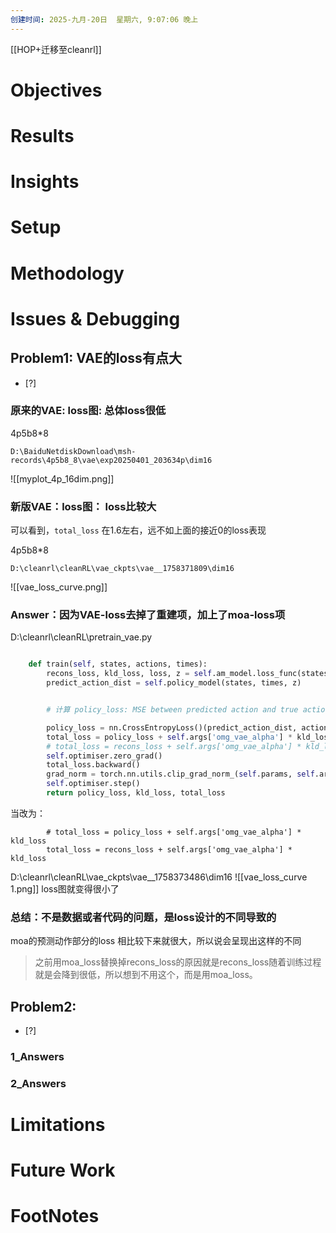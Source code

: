 ```yaml
---
创建时间: 2025-九月-20日  星期六, 9:07:06 晚上
---
```

[[HOP+迁移至cleanrl]]


# Objectives
# Results
# Insights
# Setup
# Methodology
# Issues & Debugging

## Problem1: VAE的loss有点大
- [?] 

### 原来的VAE: loss图: 总体loss很低
4p5b8\*8 
```terminal
D:\BaiduNetdiskDownload\msh-records\4p5b8_8\vae\exp20250401_203634p\dim16
```
![[myplot_4p_16dim.png]]

### 新版VAE：loss图： loss比较大
可以看到，`total_loss` 在1.6左右，远不如上面的接近0的loss表现

4p5b8\*8
```
D:\cleanrl\cleanRL\vae_ckpts\vae__1758371809\dim16
```

![[vae_loss_curve.png]]

### Answer：因为VAE-loss去掉了重建项，加上了moa-loss项
D:\cleanrl\cleanRL\pretrain_vae.py
```python

    def train(self, states, actions, times):
        recons_loss, kld_loss, loss, z = self.am_model.loss_func(states)
        predict_action_dist = self.policy_model(states, times, z)


        # 计算 policy_loss: MSE between predicted action and true action

        policy_loss = nn.CrossEntropyLoss()(predict_action_dist, actions.long())
        total_loss = policy_loss + self.args['omg_vae_alpha'] * kld_loss
        # total_loss = recons_loss + self.args['omg_vae_alpha'] * kld_loss
        self.optimiser.zero_grad()
        total_loss.backward()
        grad_norm = torch.nn.utils.clip_grad_norm_(self.params, self.args['omg_config']['grad_norm_clip'])
        self.optimiser.step()
        return policy_loss, kld_loss, total_loss
```



当改为：

```
        # total_loss = policy_loss + self.args['omg_vae_alpha'] * kld_loss
        total_loss = recons_loss + self.args['omg_vae_alpha'] * kld_loss
```

D:\cleanrl\cleanRL\vae_ckpts\vae__1758373486\dim16
![[vae_loss_curve 1.png]]
loss图就变得很小了

### 总结：不是数据或者代码的问题，是loss设计的不同导致的
moa的预测动作部分的loss 相比较下来就很大，所以说会呈现出这样的不同
>之前用moa_loss替换掉recons_loss的原因就是recons_loss随着训练过程就是会降到很低，所以想到不用这个，而是用moa_loss。





## Problem2: 
- [?] 

### 1_Answers


### 2_Answers



# Limitations
# Future Work
# FootNotes